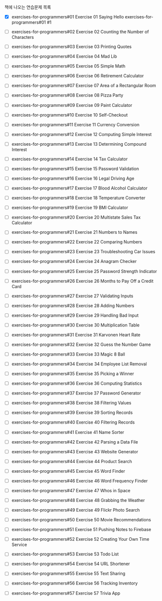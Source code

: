 책에 나오는 연습문제 목록

- [x] exercises-for-programmers#01 Exercise 01 Saying Hello exercises-for-programmers#01 #1
- [ ] exercises-for-programmers#02 Exercise 02 Counting the Number of Characters
- [ ] exercises-for-programmers#03 Exercise 03 Printing Quotes
- [ ] exercises-for-programmers#04 Exercise 04 Mad Lib
- [ ] exercises-for-programmers#05 Exercise 05 Simple Math
- [ ] exercises-for-programmers#06 Exercise 06 Retirement Calculator
- [ ] exercises-for-programmers#07 Exercise 07 Area of a Rectangular Room
- [ ] exercises-for-programmers#08 Exercise 08 Pizza Party
- [ ] exercises-for-programmers#09 Exercise 09 Paint Calculator
- [ ] exercises-for-programmers#10 Exercise 10 Self-Checkout
- [ ] exercises-for-programmers#11 Exercise 11 Currency Conversion
- [ ] exercises-for-programmers#12 Exercise 12 Computing Simple Interest
- [ ] exercises-for-programmers#13 Exercise 13 Determining Compound Interest
- [ ] exercises-for-programmers#14 Exercise 14 Tax Calculator
- [ ] exercises-for-programmers#15 Exercise 15 Password Validation
- [ ] exercises-for-programmers#16 Exercise 16 Legal Driving Age
- [ ] exercises-for-programmers#17 Exercise 17 Blood Alcohol Calculator
- [ ] exercises-for-programmers#18 Exercise 18 Temperature Converter
- [ ] exercises-for-programmers#19 Exercise 19 BMI Calculator
- [ ] exercises-for-programmers#20 Exercise 20 Multistate Sales Tax Calculator
- [ ] exercises-for-programmers#21 Exercise 21 Numbers to Names
- [ ] exercises-for-programmers#22 Exercise 22 Comparing Numbers
- [ ] exercises-for-programmers#23 Exercise 23 Troubleshooting Car Issues
- [ ] exercises-for-programmers#24 Exercise 24 Anagram Checker
- [ ] exercises-for-programmers#25 Exercise 25 Password Strength Indicator
- [ ] exercises-for-programmers#26 Exercise 26 Months to Pay Off a Credit Card
- [ ] exercises-for-programmers#27 Exercise 27 Validating Inputs
- [ ] exercises-for-programmers#28 Exercise 28 Adding Numbers
- [ ] exercises-for-programmers#29 Exercise 29 Handling Bad Input
- [ ] exercises-for-programmers#30 Exercise 30 Multiplication Table
- [ ] exercises-for-programmers#31 Exercise 31 Karvonen Heart Rate
- [ ] exercises-for-programmers#32 Exercise 32 Guess the Number Game
- [ ] exercises-for-programmers#33 Exercise 33 Magic 8 Ball
- [ ] exercises-for-programmers#34 Exercise 34 Employee List Removal
- [ ] exercises-for-programmers#35 Exercise 35 Picking a Winner
- [ ] exercises-for-programmers#36 Exercise 36 Computing Statistics
- [ ] exercises-for-programmers#37 Exercise 37 Password Generator
- [ ] exercises-for-programmers#38 Exercise 38 Filtering Values
- [ ] exercises-for-programmers#39 Exercise 39 Sorting Records
- [ ] exercises-for-programmers#40 Exercise 40 Filtering Records
- [ ] exercises-for-programmers#41 Exercise 41 Name Sorter
- [ ] exercises-for-programmers#42 Exercise 42 Parsing a Data File
- [ ] exercises-for-programmers#43 Exercise 43 Website Generator
- [ ] exercises-for-programmers#44 Exercise 44 Product Search
- [ ] exercises-for-programmers#45 Exercise 45 Word Finder
- [ ] exercises-for-programmers#46 Exercise 46 Word Frequency Finder
- [ ] exercises-for-programmers#47 Exercise 47 Whos in Space
- [ ] exercises-for-programmers#48 Exercise 48 Grabbing the Weather
- [ ] exercises-for-programmers#49 Exercise 49 Flickr Photo Search
- [ ] exercises-for-programmers#50 Exercise 50 Movie Recommendations
- [ ] exercises-for-programmers#51 Exercise 51 Pushing Notes to Firebase
- [ ] exercises-for-programmers#52 Exercise 52 Creating Your Own Time Service
- [ ] exercises-for-programmers#53 Exercise 53 Todo List
- [ ] exercises-for-programmers#54 Exercise 54 URL Shortener
- [ ] exercises-for-programmers#55 Exercise 55 Text Sharing
- [ ] exercises-for-programmers#56 Exercise 56 Tracking Inventory
- [ ] exercises-for-programmers#57 Exercise 57 Trivia App



